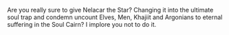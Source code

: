 Are you really sure to give Nelacar the Star? Changing it into the ultimate soul trap and condemn uncount Elves, Men, Khajiit and Argonians to eternal suffering
in the Soul Cairn? I implore you not to do it.
